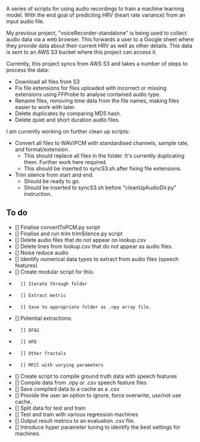 A series of scripts for using audio recordings to train a machine learning model. With the end goal of predicting HRV (heart rate variance) from an input audio file.

My previous project, "voiceRecorder-standalone" is being used to collect audio data via a web browser. This forwards a user to a Google sheet where they provide data about their current HRV as well as other details. This data is sent to an AWS S3 bucket where this project can access it.

Currently, this project syncs from AWS S3 and takes a number of steps to process the data:
- Download all files from S3
- Fix file extensions for files uploaded with incorrect or missing extensions using FFProbe to analyse contained audio type.
- Rename files, removing time data from the file names, making files easier to work with later.
- Delete duplicates by comparing MD5 hash.
- Delete quiet and short duration audio files.

I am currently working on further clean up scripts:
- Convert all files to WAV/PCM with standardised channels, sample rate, and format/extension.
    - This should replace all files in the folder. It's currently duplicating them. Further work here required.
    - This should be inserted to syncS3.sh after fixing file extensions.
- Trim silence from start and end.
    - Should be ready to go.
    - Should be inserted to syncS3.sh before "cleanUpAudioDir.py" instruction.

## To do
- [] Finalise convertToPCM.py script
- [] Finalise and run trim trimSilence.py script
- [] Delete audio files that do not appear on lookup.csv
- [] Delete lines from lookup.csv that do not appear as audio files.
- [] Noise reduce audio
- [] Identify numerical data types to extract from audio files (speech features)
-    [] Create modular script for this:
-       [] Iterate through folder
-       [] Extract metric
-       [] Save to appropriate folder as .npy array file.
-   [] Potential extractions:
-       [] DFA2
-       [] HFD
-       [] Other fractals
-       [] MFCC with varying parameters
- [] Create script to compile ground truth data with speech features
-   [] Compile data from .npy or .csv speech feature files
-   [] Save compiled data to a cache as a .csv
-   [] Provide the user an option to ignore, force overwrite, use/not use cache.
- [] Split data for test and train
- [] Test and train with various regression machines
-   [] Output result metrics to an evaluation .csv file.
- [] Introduce hyper parameter tuning to identify the best settings for machines.